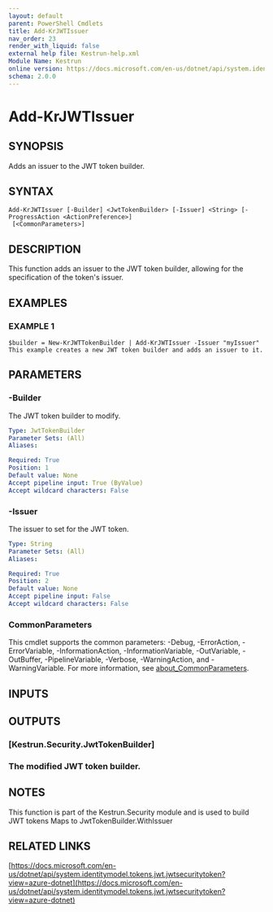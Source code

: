```yaml
---
layout: default
parent: PowerShell Cmdlets
title: Add-KrJWTIssuer
nav_order: 23
render_with_liquid: false
external help file: Kestrun-help.xml
Module Name: Kestrun
online version: https://docs.microsoft.com/en-us/dotnet/api/system.identitymodel.tokens.jwt.jwtsecuritytoken?view=azure-dotnet
schema: 2.0.0
---
```


# Add-KrJWTIssuer

## SYNOPSIS
Adds an issuer to the JWT token builder.

## SYNTAX

```
Add-KrJWTIssuer [-Builder] <JwtTokenBuilder> [-Issuer] <String> [-ProgressAction <ActionPreference>]
 [<CommonParameters>]
```

## DESCRIPTION
This function adds an issuer to the JWT token builder, allowing for the specification of the token's issuer.

## EXAMPLES

### EXAMPLE 1
```
$builder = New-KrJWTTokenBuilder | Add-KrJWTIssuer -Issuer "myIssuer"
This example creates a new JWT token builder and adds an issuer to it.
```

## PARAMETERS

### -Builder
The JWT token builder to modify.

```yaml
Type: JwtTokenBuilder
Parameter Sets: (All)
Aliases:

Required: True
Position: 1
Default value: None
Accept pipeline input: True (ByValue)
Accept wildcard characters: False
```

### -Issuer
The issuer to set for the JWT token.

```yaml
Type: String
Parameter Sets: (All)
Aliases:

Required: True
Position: 2
Default value: None
Accept pipeline input: False
Accept wildcard characters: False
```



### CommonParameters
This cmdlet supports the common parameters: -Debug, -ErrorAction, -ErrorVariable, -InformationAction, -InformationVariable, -OutVariable, -OutBuffer, -PipelineVariable, -Verbose, -WarningAction, and -WarningVariable. For more information, see [about_CommonParameters](http://go.microsoft.com/fwlink/?LinkID=113216).

## INPUTS

## OUTPUTS

### [Kestrun.Security.JwtTokenBuilder]
### The modified JWT token builder.
## NOTES
This function is part of the Kestrun.Security module and is used to build JWT tokens
Maps to JwtTokenBuilder.WithIssuer

## RELATED LINKS

[https://docs.microsoft.com/en-us/dotnet/api/system.identitymodel.tokens.jwt.jwtsecuritytoken?view=azure-dotnet](https://docs.microsoft.com/en-us/dotnet/api/system.identitymodel.tokens.jwt.jwtsecuritytoken?view=azure-dotnet)

